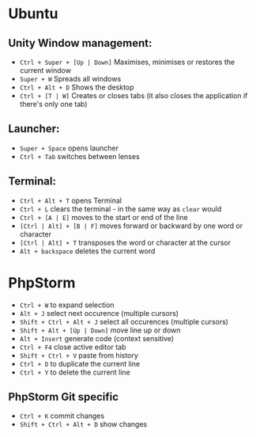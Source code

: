# Ubuntu

## Unity Window management:

* `Ctrl + Super + [Up | Down]` Maximises, minimises or restores the current window
* `Super + W` Spreads all windows
* `Ctrl + Alt + D` Shows the desktop
* `Ctrl + [T | W]` Creates or closes tabs (it also closes the application if there's only one tab)

## Launcher:
* `Super + Space` opens launcher
* `Ctrl + Tab` switches between lenses
    
## Terminal:

* `Ctrl + Alt + T` opens Terminal
* `Ctrl + L` clears the terminal - in the same way as `clear` would
* `Ctrl + [A | E]` moves to the start or end of the line
* `[Ctrl | Alt] + [B | F]` moves forward or backward by one word or character
* `[Ctrl | Alt] + T` transposes the word or character at the cursor
* `Alt + backspace` deletes the current word
  
# PhpStorm

* `Ctrl + W` to expand selection
* `Alt + J` select next occurence (multiple cursors)
* `Shift + Ctrl + Alt + J` select all 
occurences (multiple cursors)
* `Shift + Alt + [Up | Down]` move line up or down
* `Alt + Insert` generate code (context sensitive)
* `Ctrl + F4` close active editor tab
* `Shift + Ctrl + V` paste from history
* `Ctrl + D` to duplicate the current line
* `Ctrl + Y` to delete the current line

## PhpStorm Git specific

* `Ctrl + K` commit changes
* `Shift + Ctrl + Alt + D` show changes